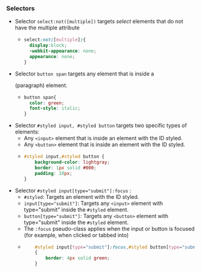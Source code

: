 ### Selectors

* Selector ```select:not([multiple])``` targets *select* elements that do not have the multiple attribute
    -   ```css
        select:not([multiple]){
          display:block;
          -webkit-appearance: none;
          appearance: none;
        }
        ```
* Selector ```button span``` targets any <span> element that is inside a <p> (paragraph) element.
    -   ```css
        button span{
          color: green;
          font-style: italic;
        }
        ```
* Selector ```#styled input, #styled button``` targets two specific types of elements:    
    - Any ```<input>``` element that is inside an element with the ID styled.
    - Any ```<button>``` element that is inside an element with the ID styled.
    - ```css
      #styled input,#styled button {
          background-color: lightgray;
          border: 1px solid #000;
          padding: 10px;
      }
      ```
* Selector ```#styled input[type="submit"]:focus``` :
    - ```#styled```: Targets an element with the ID styled.
    - ```input[type="submit"]```: Targets any ```<input>``` element with type="submit" inside the ```#styled``` element.
    - ```button[type="submit"]```: Targets any ```<button>``` element with type="submit" inside the ```#styled``` element.
    - The ```:focus``` pseudo-class applies when the input or button is focused (for example, when clicked or tabbed into)
    - ```css
          #styled input[type="submit"]:focus,#styled button[type="submit"]:focus
          {
              border: 4px solid green;
          }  
        ```
